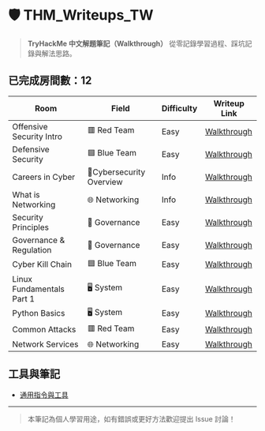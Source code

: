 # 🛡️ THM_Writeups_TW

> **TryHackMe 中文解題筆記（Walkthrough）**  從零記錄學習過程、踩坑記錄與解法思路。

## 已完成房間數：12

|  Room                          |                 Field                |           Difficulty          |                 Writeup Link                |
|--------------------------------------------------|--------------------------------------|-------------------------------|---------------------------------------------|
| Offensive Security Intro    |               🟥 Red Team          |              Easy             | [Walkthrough](./rooms/name1/walkthrough.md) |
| Defensive Security           |              🟦 Blue Team           |              Easy             | [Walkthrough](./rooms/name1/walkthrough.md) |
| Careers in Cyber            |           🔧Cybersecurity Overview      |              Info             | [Walkthrough](./rooms/name1/walkthrough.md) |
| What is Networking           |       🌐 Networking    |              Info             | [Walkthrough](./rooms/name1/walkthrough.md) |
| Security Principles          |        🧾 Governance  |             Easy          | [Walkthrough](./rooms/name1/walkthrough.md) |
| Governance & Regulation        |        🧾 Governance  |             Easy          | [Walkthrough](./rooms/name1/walkthrough.md) |
| Cyber Kill Chain              |       🟦 Blue Team     |             Easy          | [Walkthrough](./rooms/name1/walkthrough.md) |
|  Linux Fundamentals Part 1      |       🖥️ System  |             Easy          | [Walkthrough](./rooms/name1/walkthrough.md) |
| Python Basics               |       🖥️ System  |             Easy          | [Walkthrough](./rooms/name1/walkthrough.md) |
| Common Attacks                 |      🟥 Red Team   |             Easy          | [Walkthrough](./rooms/name1/walkthrough.md) |
| Network Services                 |      🌐 Networking    |             Easy          | [Walkthrough](./rooms/name1/walkthrough.md) |


## 工具與筆記
- [通用指令與工具](./assets/common-tools.md)

---

> 本筆記為個人學習用途，如有錯誤或更好方法歡迎提出 Issue 討論！

